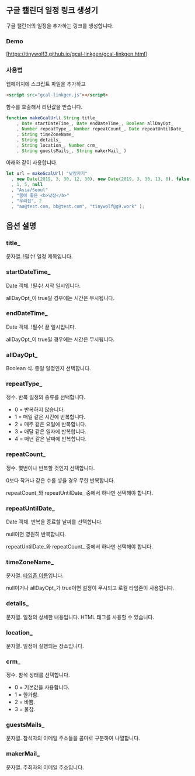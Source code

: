 ## 구글 캘린더 일정 링크 생성기

구글 캘린더의 일정을 추가하는 링크를 생성합니다.

### Demo

[https://tinywolf3.github.io/gcal-linkgen/gcal-linkgen.html]

### 사용법

웹페이지에 스크립트 파일을 추가하고

```html
<script src="gcal-linkgen.js"></script>
```

함수를 호출해서 리턴값을 받습니다.

```javascript
function makeGcalUrl( String title_
	, Date startDateTime_, Date endDateTime_, Boolean allDayOpt_
	, Number repeatType_, Number repeatCount_, Date repeatUntilDate_
	, String timeZoneName_
	, String details_
	, String location_, Number crm_
	, String guestsMails_, String makerMail_ )
```

아래와 같이 사용합니다.

```javascript
let url = makeGcalUrl( "낮잠자기"
  , new Date(2019, 3, 30, 12, 30), new Date(2019, 3, 30, 13, 0), false
  , 1, 5, null
  , "Asia/Seoul"
  , "몸에 좋은 <b>낮잠</b>"
  , "우리집", 2
  , "aa@test.com, bb@test.com", "tinywolf@g9.work" );
```

## 옵션 설명

### title_

문자열. !필수! 일정 제목입니다.

### startDateTime_

Date 객체. !필수! 시작 일시입니다.

allDayOpt_이 true일 경우에는 시간은 무시됩니다.

### endDateTime_

Date 객체. !필수! 끝 일시입니다.

allDayOpt_이 true일 경우에는 시간은 무시됩니다.

### allDayOpt_

Boolean 식. 종일 일정인지 선택합니다.

### repeatType_

정수. 반복 일정의 종류를 선택합니다.

* 0 = 반복하지 않습니다.
* 1 = 매일 같은 시간에 반복합니다.
* 2 = 매주 같은 요일에 반복합니다.
* 3 = 매달 같은 일자에 반복합니다.
* 4 = 매년 같은 날짜에 반복합니다.

### repeatCount_

정수. 몇번이나 반복할 것인지 선택합니다.

0보다 작거나 같은 수를 넣을 경우 무한 반복합니다.

repeatCount_와 repeatUntilDate_ 중에서 하나만 선택해야 합니다.

### repeatUntilDate_

Date 객체. 반복을 종료할 날짜를 선택합니다.

null이면 영원히 반복합니다.

repeatUntilDate_와 repeatCount_ 중에서 하나만 선택해야 합니다.

### timeZoneName_

문자열. [타임존 이름](https://en.wikipedia.org/wiki/List_of_tz_database_time_zones)입니다.

null이거나 allDayOpt_가 true이면 설정이 무시되고 로컬 타임존이 사용됩니다.

### details_

문자열. 일정의 상세한 내용입니다.
HTML 태그를 사용할 수 있습니다.

### location_

문자열. 일정이 실행되는 장소입니다.

### crm_

정수. 참석 상태를 선택합니다.

* 0 = 기본값을 사용합니다.
* 1 = 한가함.
* 2 = 바쁨.
* 3 = 불참.

### guestsMails_

문자열. 참석자의 이메일 주소들을 콤마로 구분하여 나열합니다.

### makerMail_

문자열. 주최자의 이메일 주소입니다.

